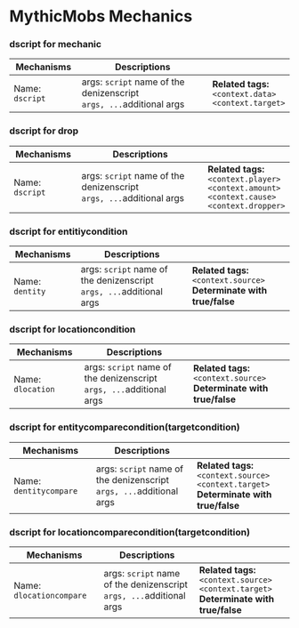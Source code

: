 # MythicMobs Mechanics

### dscript for mechanic
|Mechanisms|Descriptions||
|---|---|---|
|Name: `dscript`|args: `script` name of the denizenscript<br>`args, ...`additional args|**Related tags:**<br>`<context.data>`<br>`<context.target>`|

### dscript for drop
|Mechanisms|Descriptions||
|---|---|---|
|Name: `dscript`|args: `script` name of the denizenscript<br>`args, ...`additional args|**Related tags:**<br>`<context.player>`<br>`<context.amount>`<br>`<context.cause>`<br>`<context.dropper>`|

### dscript for entitiycondition
|Mechanisms|Descriptions||
|---|---|---|
|Name: `dentity`|args: `script` name of the denizenscript<br>`args, ...`additional args|**Related tags:**<br>`<context.source>`<br> **Determinate with true/false**|

### dscript for locationcondition
|Mechanisms|Descriptions||
|---|---|---|
|Name: `dlocation`|args: `script` name of the denizenscript<br>`args, ...`additional args|**Related tags:**<br>`<context.source>`<br> **Determinate with true/false**|

### dscript for entitycomparecondition(targetcondition)
|Mechanisms|Descriptions||
|---|---|---|
|Name: `dentitycompare`|args: `script` name of the denizenscript<br>`args, ...`additional args|**Related tags:**<br>`<context.source>`<br> `<context.target>` <br> **Determinate with true/false**|

### dscript for locationcomparecondition(targetcondition)
|Mechanisms|Descriptions||
|---|---|---|
|Name: `dlocationcompare`|args: `script` name of the denizenscript<br>`args, ...`additional args|**Related tags:**<br>`<context.source>`<br> `<context.target>` <br> **Determinate with true/false**|

